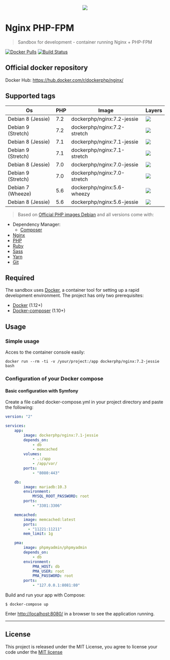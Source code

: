 <p align="center">
    <img src="https://avatars2.githubusercontent.com/u/29777546?s=200&v=4?v=3&s=200">
</p>

Nginx PHP-FPM
========================
> Sandbox for development - container running Nginx + PHP-FPM

 [![Docker Pulls](https://img.shields.io/docker/pulls/dockerphp/nginx.svg)](#)  [![Build Status](https://travis-ci.org/php-docker/nginx.svg?branch=master)](#) 

## Official docker repository

Docker Hub: https://hub.docker.com/r/dockerphp/nginx/

## Supported tags
| Os                 | PHP | Image                       | Layers |
|--------------------|-----|-----------------------------|--------|
| Debian 8 (Jessie)  | 7.2 | dockerphp/nginx:7.2-jessie  | [![](https://images.microbadger.com/badges/image/dockerphp/nginx:7.2-jessie.svg)](https://microbadger.com/images/dockerphp/nginx:7.2-jessie) |
| Debian 9 (Stretch) | 7.2 | dockerphp/nginx:7.2-stretch | [![](https://images.microbadger.com/badges/image/dockerphp/nginx:7.2-stretch.svg)](https://microbadger.com/images/dockerphp/nginx:7.2-stretch) |
| Debian 8 (Jessie)  | 7.1 | dockerphp/nginx:7.1-jessie  | [![](https://images.microbadger.com/badges/image/dockerphp/nginx:7.1-jessie.svg)](https://microbadger.com/images/dockerphp/nginx:7.1-jessie) |
| Debian 9 (Stretch) | 7.1 | dockerphp/nginx:7.1-stretch | [![](https://images.microbadger.com/badges/image/dockerphp/nginx:7.1-stretch.svg)](https://microbadger.com/images/dockerphp/nginx:7.1-stretch) |
| Debian 8 (Jessie)  | 7.0 | dockerphp/nginx:7.0-jessie  | [![](https://images.microbadger.com/badges/image/dockerphp/nginx:7.0-jessie.svg)](https://microbadger.com/images/dockerphp/nginx:7.0-jessie) |
| Debian 9 (Stretch) | 7.0 | dockerphp/nginx:7.0-stretch | [![](https://images.microbadger.com/badges/image/dockerphp/nginx:7.0-stretch.svg)](https://microbadger.com/images/dockerphp/nginx:7.0-stretch)
| Debian 7 (Wheeze)  | 5.6 | dockerphp/nginx:5.6-wheezy  | [![](https://images.microbadger.com/badges/image/dockerphp/nginx:5.6-wheezy.svg)](https://microbadger.com/images/dockerphp/nginx:5.6-wheezy) |
| Debian 8 (Jessie)  | 5.6 | dockerphp/nginx:5.6-jessie  | [![](https://images.microbadger.com/badges/image/dockerphp/nginx:5.6-jessie.svg)](https://microbadger.com/images/dockerphp/nginx:5.6-jessie) |
> Based on [Official PHP images Debian](https://hub.docker.com/_/debian/) and all versions come with:

* Dependency Manager:
    * [Composer]
* [Nginx]
* [PHP]
* [Ruby]
* [Sass]
* [Yarn]
* [Git]

## Required

The sandbox uses [Docker][docker], a container tool for setting up a rapid development environment. The project has only two prerequisites:

- [Docker][docker] (1.12+)
- [Docker-composer][docker-compose] (1.10+)

## Usage

### Simple usage

Acces to the container console easily:

    docker run --rm -ti -v /your/project:/app dockerphp/nginx:7.2-jessie bash

### Configuration of your Docker compose

#### Basic configuration with Symfony

Create a file called docker-compose.yml in your project directory and paste the following:

```yaml
version: "2"

services:
    app:
        image: dockerphp/nginx:7.1-jessie
        depends_on:
            - db
            - memcached
        volumes:
            - .:/app
            - /app/var/
        ports:
            - "8080:443"

    db:
        image: mariadb:10.3
        environment:
            MYSQL_ROOT_PASSWORD: root
        ports:
            - "3301:3306"

    memcached:
        image: memcached:latest
        ports:
          - "11221:11211"
        mem_limit: 1g

    pma:
        image: phpmyadmin/phpmyadmin
        depends_on:
            - db
        environment:
            PMA_HOST: db
            PMA_USER: root
            PMA_PASSWORD: root
        ports:
            - "127.0.0.1:8081:80"
```

Build and run your app with Compose:

```
$ docker-compose up
```

Enter [http://localhost:8080/](http://localhost:8080/) in a browser to see the application running.

---

## License

This project is released under the MIT License, you agree to license your code under the [MIT license](LICENSE)

[docker]: https://www.docker.com
[docker-compose]: https://docs.docker.com/compose/install/
[Sass]: http://sass-lang.com/
[Yarn]: https://yarnpkg.com
[Git]: https://git-scm.com/
[PHP]: https://secure.php.net/
[Ruby]: https://www.ruby-lang.org/
[Nginx]: https://nginx.org/
[Composer]: https://getcomposer.org/
